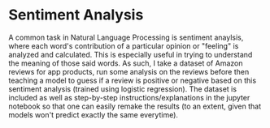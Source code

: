 # Sentiment Analysis

A common task in Natural Language Processing is sentiment anaylsis, where each word's contribution of a particular opinion or "feeling" is analyzed and calculated. This is especially useful in trying to understand the meaning of those said words. As such, I take a dataset of Amazon reviews for app products, run some analysis on the reviews before then teaching a model to guess if a review is positive or negative based on this sentiment analysis (trained using logistic regression). The dataset is included as well as step-by-step instructions/explanations in the jupyter notebook so that one can easily remake the results (to an extent, given that models won't predict exactly the same everytime). 

